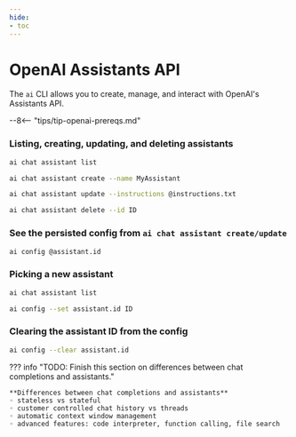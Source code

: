 ```yaml
---
hide:
- toc
---
```

# OpenAI Assistants API

The `ai` CLI allows you to create, manage, and interact with OpenAI's Assistants API.

--8<-- "tips/tip-openai-prereqs.md"

### Listing, creating, updating, and deleting assistants

```bash title="List all assistants"
ai chat assistant list
```

```bash title="Create an assistant"
ai chat assistant create --name MyAssistant
```

```bash title="Update an assistant"
ai chat assistant update --instructions @instructions.txt
```

```bash title="Delete an assistant"
ai chat assistant delete --id ID
```

### See the persisted config from `ai chat assistant create/update`

```bash title="View assistant configuration"
ai config @assistant.id
```

### Picking a new assistant

```bash title="List all assistants"
ai chat assistant list
```

```bash title="Set assistant by ID"
ai config --set assistant.id ID
```

### Clearing the assistant ID from the config

```bash title="Clear assistant ID"
ai config --clear assistant.id
```


??? info "TODO: Finish this section on differences between chat completions and assistants."

    **Differences between chat completions and assistants**  
    ◦ stateless vs stateful  
    ◦ customer controlled chat history vs threads  
    ◦ automatic context window management  
    ◦ advanced features: code interpreter, function calling, file search  

